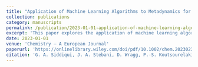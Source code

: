 ```yaml
---
title: "Application of Machine Learning Algorithms to Metadynamics for the Elucidation of the Binding Modes and Free Energy Landscape of Drug/Target Interactions: A Case Study"
collection: publications
category: manuscripts
permalink: /publication/2023-01-01-application-of-machine-learning-algorithms-to-metadynamics-for-the-elucidation-of-the-binding-modes-and-free-energy-landscape-of-drug-target-interactions
excerpt: 'This paper explores the application of machine learning algorithms to metadynamics for understanding the binding modes and free energy landscape of drug/target interactions, through a case study.'
date: 2023-01-01
venue: 'Chemistry – A European Journal'
paperurl: 'https://onlinelibrary.wiley.com/doi/pdf/10.1002/chem.202302375'
citation: 'G. A. Siddiqui, J. A. Stebani, D. Wragg, P.-S. Koutsourelakis, A. Casini, and A. Gagliardi. (2023). &quot;Application of Machine Learning Algorithms to Metadynamics for the Elucidation of the Binding Modes and Free Energy Landscape of Drug/Target Interactions: A Case Study.&quot; <i>Chemistry – A European Journal</i>, 29(62), e202302375.'
---
```

